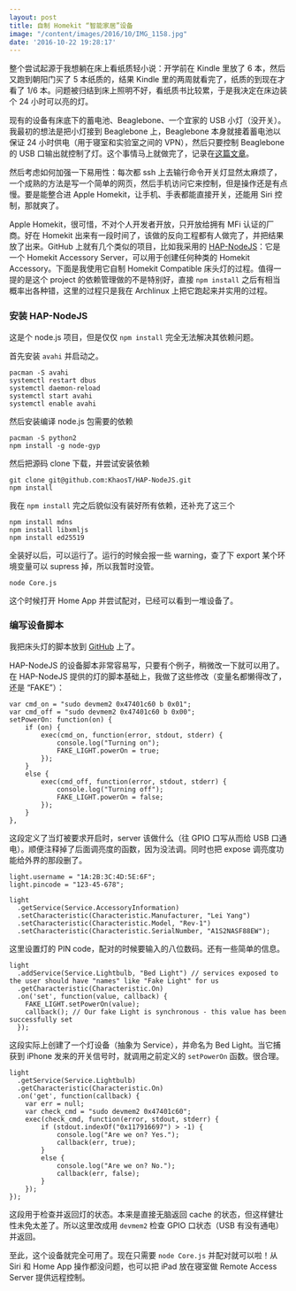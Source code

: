 ```yaml
---
layout: post
title: 自制 Homekit “智能家居”设备
image: "/content/images/2016/10/IMG_1158.jpg"
date: '2016-10-22 19:28:17'
---
```


整个尝试起源于我想躺在床上看纸质轻小说：开学前在 Kindle 里放了 6 本，然后又跑到朝阳门买了 5 本纸质的，结果 Kindle 里的两周就看完了，纸质的到现在才看了 1/6 本。问题被归结到床上照明不好，看纸质书比较累，于是我决定在床边装个 24 小时可以亮的灯。

现有的设备有床底下的蓄电池、Beaglebone、一个宜家的 USB 小灯（没开关）。我最初的想法是把小灯接到 Beaglebone 上，Beaglebone 本身就接着蓄电池以保证 24 小时供电（用于寝室和实验室之间的 VPN），然后只要控制 Beaglebone 的 USB 口输出就控制了灯。这个事情马上就做完了，记录在[这篇文章](https://blog.yangl1996.com/control-beaglebone-black-usb-power-output/)。

然后考虑如何加强一下易用性：每次都 ssh 上去输行命令开关灯显然太麻烦了，一个成熟的方法是写一个简单的网页，然后手机访问它来控制，但是操作还是有点慢。要是能整合进 Apple Homekit，让手机、手表都能直接开关，还能用 Siri 控制，那就爽了。

Apple Homekit，很可惜，不对个人开发者开放，只开放给拥有 MFi 认证的厂商。好在 Homekit 出来有一段时间了，该做的反向工程都有人做完了，并把结果放了出来。GitHub 上就有几个类似的项目，比如我采用的 [HAP-NodeJS](https://github.com/KhaosT/HAP-NodeJS)：它是一个 Homekit Accessory Server，可以用于创建任何种类的 Homekit Accessory。下面是我使用它自制 Homekit Compatible 床头灯的过程。值得一提的是这个 project 的依赖管理做的不是特别好，直接 `npm install` 之后有相当概率出各种错，这里的过程只是我在 Archlinux 上把它跑起来并实用的过程。

### 安装 HAP-NodeJS

这是个 node.js 项目，但是仅仅 `npm install` 完全无法解决其依赖问题。

首先安装 `avahi` 并启动之。

```
pacman -S avahi
systemctl restart dbus
systemctl daemon-reload
systemctl start avahi
systemctl enable avahi 
```

然后安装编译 node.js 包需要的依赖

```
pacman -S python2
npm install -g node-gyp
```

然后把源码 clone 下载，并尝试安装依赖

```
git clone git@github.com:KhaosT/HAP-NodeJS.git
npm install
```

我在 `npm install` 完之后貌似没有装好所有依赖，还补充了这三个

```
npm install mdns
npm install libxmljs
npm install ed25519
```

全装好以后，可以运行了。运行的时候会报一些 warning，查了下 export 某个环境变量可以 supress 掉，所以我暂时没管。

```
node Core.js
```

这个时候打开 Home App 并尝试配对，已经可以看到一堆设备了。

### 编写设备脚本

我把床头灯的脚本放到 [GitHub](https://github.com/yangl1996/hap-nodejs-accessories/tree/master) 上了。

HAP-NodeJS 的设备脚本非常容易写，只要有个例子，稍微改一下就可以用了。在 HAP-NodeJS 提供的灯的脚本基础上，我做了这些修改（变量名都懒得改了，还是 “FAKE”）：

```
var cmd_on = "sudo devmem2 0x47401c60 b 0x01";
var cmd_off = "sudo devmem2 0x47401c60 b 0x00";
setPowerOn: function(on) { 
    if (on) {
        exec(cmd_on, function(error, stdout, stderr) {
            console.log("Turning on");
            FAKE_LIGHT.powerOn = true;
        });
    }
    else {
        exec(cmd_off, function(error, stdout, stderr) {
            console.log("Turning off");
            FAKE_LIGHT.powerOn = false;
        });
    }
},
```

这段定义了当灯被要求开启时，server 该做什么（往 GPIO 口写从而给 USB 口通电）。顺便注释掉了后面调亮度的函数，因为没法调。同时也把 expose 调亮度功能给外界的那段删了。

```
light.username = "1A:2B:3C:4D:5E:6F";
light.pincode = "123-45-678";

light
  .getService(Service.AccessoryInformation)
  .setCharacteristic(Characteristic.Manufacturer, "Lei Yang")
  .setCharacteristic(Characteristic.Model, "Rev-1")
  .setCharacteristic(Characteristic.SerialNumber, "A1S2NASF88EW");
```

这里设置灯的 PIN code，配对的时候要输入的八位数码。还有一些简单的信息。

```
light
  .addService(Service.Lightbulb, "Bed Light") // services exposed to the user should have "names" like "Fake Light" for us
  .getCharacteristic(Characteristic.On)
  .on('set', function(value, callback) {
    FAKE_LIGHT.setPowerOn(value);
    callback(); // Our fake Light is synchronous - this value has been successfully set
  });
```

这段实际上创建了一个灯设备（抽象为 Service），并命名为 Bed Light。当它捕获到 iPhone 发来的开关信号时，就调用之前定义的
`setPowerOn` 函数。很合理。

```
light
  .getService(Service.Lightbulb)
  .getCharacteristic(Characteristic.On)
  .on('get', function(callback) {
    var err = null; 
    var check_cmd = "sudo devmem2 0x47401c60";
    exec(check_cmd, function(error, stdout, stderr) {
        if (stdout.indexOf("0x117916697") > -1) { 
            console.log("Are we on? Yes.");
            callback(err, true);
        }
        else {
            console.log("Are we on? No.");
            callback(err, false);
        }
    });
});
```

这段用于检查并返回灯的状态。本来是直接无脑返回 cache 的状态，但这样健壮性未免太差了。所以这里改成用 `devmem2` 检查 GPIO 口状态（USB 有没有通电）并返回。

至此，这个设备就完全可用了。现在只需要 `node Core.js` 并配对就可以啦！从 Siri 和 Home App 操作都没问题，也可以把 iPad 放在寝室做 Remote Access Server 提供远程控制。